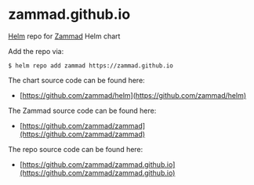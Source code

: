 # zammad.github.io
[Helm](https://helm.sh) repo for [Zammad](https://zammad.org) Helm chart

Add the repo via:
```console
$ helm repo add zammad https://zammad.github.io
```

The chart source code can be found here:
* [https://github.com/zammad/helm](https://github.com/zammad/helm)

The Zammad source code can be found here:
* [https://github.com/zammad/zammad](https://github.com/zammad/zammad)

The repo source code can be found here:
* [https://github.com/zammad/zammad.github.io](https://github.com/zammad/zammad.github.io)

